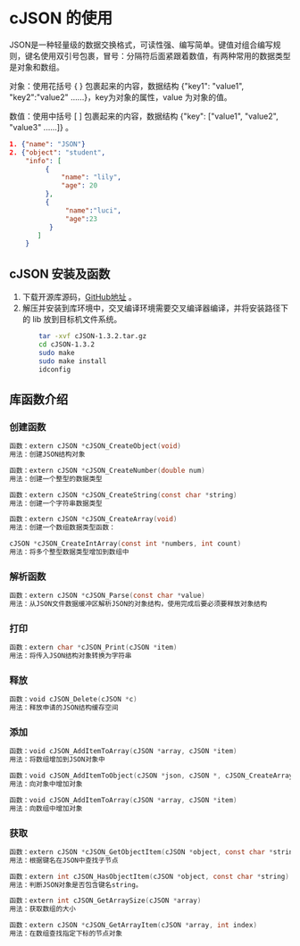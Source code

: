 # cJSON 的使用

JSON是一种轻量级的数据交换格式，可读性强、编写简单。键值对组合编写规则，键名使用双引号包裹，冒号：分隔符后面紧跟着数值，有两种常用的数据类型是对象和数组。

对象：使用花括号 { } 包裹起来的内容，数据结构 {"key1": "value1", "key2":"value2" ......}，key为对象的属性，value 为对象的值。

数值：使用中括号 [ ] 包裹起来的内容，数据结构 {"key": ["value1", "value2", "value3" ......]} 。

```json
1. {"name": "JSON"}
2. {"object": "student",
    "info": [
         {
             "name": "lily",
             "age": 20 
         },
         {
              "name":"luci",
              "age":23
          }
       ]
    }
```

## cJSON 安装及函数

1. 下载开源库源码，[GitHub地址](https://github.com/DaveGamble/cJSON) 。
2. 解压并安装到库环境中，交叉编译环境需要交叉编译器编译，并将安装路径下的 lib 放到目标机文件系统。
    ```bash
        tar -xvf cJSON-1.3.2.tar.gz
        cd cJSON-1.3.2
        sudo make
        sudo make install
        idconfig
    ```

## 库函数介绍

### 创建函数
```C
函数：extern cJSON *cJSON_CreateObject(void)
用法：创建JSON结构对象

函数：extern cJSON *cJSON_CreateNumber(double num)
用法：创建一个整型的数据类型

函数：extern cJSON *cJSON_CreateString(const char *string)
用法：创建一个字符串数据类型

函数：extern cJSON *cJSON_CreateArray(void)
用法：创建一个数组数据类型函数：

cJSON *cJSON_CreateIntArray(const int *numbers, int count)
用法：将多个整型数据类型增加到数组中
```

### 解析函数
```C
函数：extern cJSON *cJSON_Parse(const char *value)
用法：从JSON文件数据缓冲区解析JSON的对象结构，使用完成后要必须要释放对象结构
```

### 打印
```C
函数：extern char *cJSON_Print(cJSON *item)
用法：将传入JSON结构对象转换为字符串
```

### 释放
```C
函数：void cJSON_Delete(cJSON *c)
用法：释放申请的JSON结构缓存空间
```

### 添加
```C
函数：void cJSON_AddItemToArray(cJSON *array, cJSON *item)
用法：将数组增加到JSON对象中

函数：void cJSON_AddItemToObject(cJSON *json, cJSON *, cJSON_CreateArray())
用法：向对象中增加对象

函数：void cJSON_AddItemToArray(cJSON *array, cJSON *item)
用法：向数组中增加对象
```

### 获取
```C
函数：extern cJSON *cJSON_GetObjectItem(cJSON *object, const char *string)
用法：根据键名在JSON中查找子节点

函数：extern int cJSON_HasObjectItem(cJSON *object, const char *string)
用法：判断JSON对象是否包含键名string。

函数：extern int cJSON_GetArraySize(cJSON *array)
用法：获取数组的大小

函数：extern cJSON *cJSON_GetArrayItem(cJSON *array, int index)
用法：在数组查找指定下标的节点对象
```
